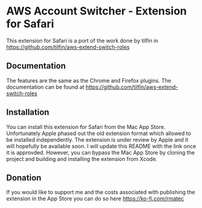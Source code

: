 # AWS Account Switcher - Extension for Safari

This extension for Safari is a port of the work done by tilfin in https://github.com/tilfin/aws-extend-switch-roles

## Documentation

The features are the same as the Chrome and Firefox plugins. The documentation can be found at https://github.com/tilfin/aws-extend-switch-roles

## Installation

You can install this extension for Safari from the Mac App Store. Unfortunately Apple phased out the old extension format which allowed to be installed independently. The extension is under review by Apple and it will hopefully be available soon. I will update this README with the link once it is approvded.
However, you can bypass the Mac App Store by cloning the project and building and installing the extension from Xcode.

## Donation

If you would like to support me and the costs associated with publishing the extension in the App Store you can do so here https://ko-fi.com/rmatec 
